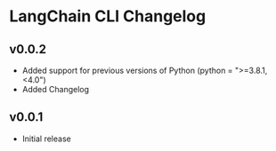 # LangChain CLI Changelog

## v0.0.2

- Added support for previous versions of Python (python = ">=3.8.1,<4.0")
- Added Changelog

## v0.0.1

- Initial release